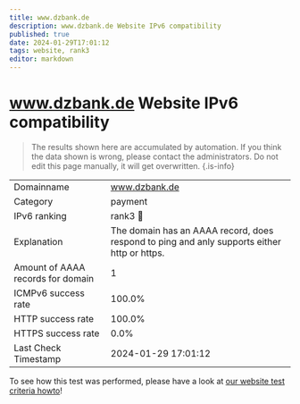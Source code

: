 ```yaml
---
title: www.dzbank.de
description: www.dzbank.de Website IPv6 compatibility
published: true
date: 2024-01-29T17:01:12
tags: website, rank3
editor: markdown
---
```


# www.dzbank.de Website IPv6 compatibility

> The results shown here are accumulated by automation. If you think the data shown is wrong, please contact the administrators. 
> Do not edit this page manually, it will get overwritten.
{.is-info}


|   |   |
| - | - |
| Domainname | www.dzbank.de
| Category | payment |
| IPv6 ranking | rank3 :3rd_place_medal: |
| Explanation | The domain has an AAAA record, does respond to ping and anly supports either http or https. |
| Amount of AAAA records for domain | 1 |
| ICMPv6 success rate | 100.0%|
| HTTP success rate | 100.0% |
| HTTPS success rate | 0.0% |
| Last Check Timestamp | 2024-01-29 17:01:12 |

To see how this test was performed, please have a look at [our website test criteria howto](/howto/testcriteria/website)!

